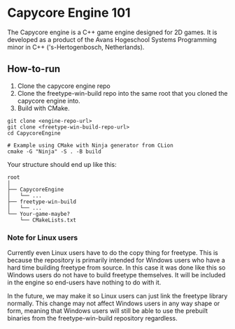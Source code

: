 # Capycore Engine 101
The Capycore engine is a C++ game engine designed for 2D games. It is developed as a product of the Avans Hogeschool 
Systems Programming minor in C++ ('s-Hertogenbosch, Netherlands).

## How-to-run
1. Clone the capycore engine repo
2. Clone the freetype-win-build repo into the same root that you cloned the capycore engine into.
3. Build with CMake.

```shell
git clone <engine-repo-url>
git clone <freetype-win-build-repo-url>
cd CapycoreEngine

# Example using CMake with Ninja generator from CLion
cmake -G "Ninja" -S . -B build
```

Your structure should end up like this:
```
root
│
├── CapycoreEngine
│   └── ...
├── freetype-win-build
│   └── ...
└── Your-game-maybe?
    └── CMakeLists.txt
```

### Note for Linux users
Currently even Linux users have to do the copy thing for freetype. This is because the repository 
is primarily intended for Windows users who have a hard time building freetype from source. In 
this case it was done like this so Windows users do not have to build freetype themselves. It will 
be included in the engine so end-users have nothing to do with it.

In the future, we may make it so Linux users can just link the freetype library normally. This change 
may not affect Windows users in any way shape or form, meaning that Windows users will still be able to
use the prebuilt binaries from the freetype-win-build repository regardless.